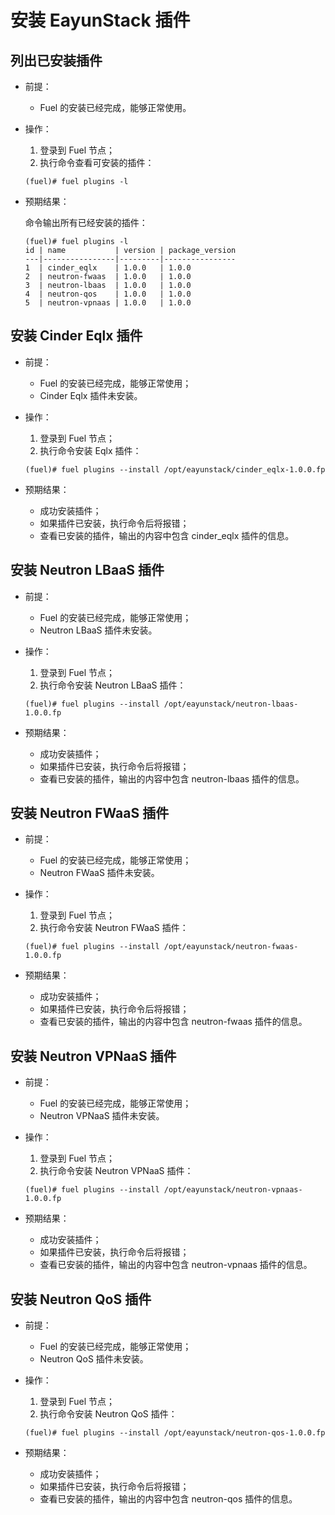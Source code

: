 # 安装 EayunStack 插件

## 列出已安装插件

* 前提：

  * Fuel 的安装已经完成，能够正常使用。

* 操作：

  1. 登录到 Fuel 节点；
  1. 执行命令查看可安装的插件：

    ```
    (fuel)# fuel plugins -l
    ```

* 预期结果：

  命令输出所有已经安装的插件：

    ```
    (fuel)# fuel plugins -l
    id | name           | version | package_version
    ---|----------------|---------|----------------
    1  | cinder_eqlx    | 1.0.0   | 1.0.0          
    2  | neutron-fwaas  | 1.0.0   | 1.0.0          
    3  | neutron-lbaas  | 1.0.0   | 1.0.0          
    4  | neutron-qos    | 1.0.0   | 1.0.0          
    5  | neutron-vpnaas | 1.0.0   | 1.0.0          
    ```

## 安装 Cinder Eqlx 插件

* 前提：

  * Fuel 的安装已经完成，能够正常使用；
  * Cinder Eqlx 插件未安装。

* 操作：

  1. 登录到 Fuel 节点；
  1. 执行命令安装 Eqlx 插件：

    ```
    (fuel)# fuel plugins --install /opt/eayunstack/cinder_eqlx-1.0.0.fp
    ```

* 预期结果：

   * 成功安装插件；
   * 如果插件已安装，执行命令后将报错；
   * 查看已安装的插件，输出的内容中包含 cinder_eqlx 插件的信息。

## 安装 Neutron LBaaS 插件

* 前提：

  * Fuel 的安装已经完成，能够正常使用；
  * Neutron LBaaS 插件未安装。

* 操作：

  1. 登录到 Fuel 节点；
  1. 执行命令安装 Neutron LBaaS 插件：

    ```
    (fuel)# fuel plugins --install /opt/eayunstack/neutron-lbaas-1.0.0.fp
    ```

* 预期结果：

   * 成功安装插件；
   * 如果插件已安装，执行命令后将报错；
   * 查看已安装的插件，输出的内容中包含 neutron-lbaas 插件的信息。

## 安装 Neutron FWaaS 插件

* 前提：

  * Fuel 的安装已经完成，能够正常使用；
  * Neutron FWaaS 插件未安装。

* 操作：

  1. 登录到 Fuel 节点；
  1. 执行命令安装 Neutron FWaaS 插件：

    ```
    (fuel)# fuel plugins --install /opt/eayunstack/neutron-fwaas-1.0.0.fp
    ```

* 预期结果：

   * 成功安装插件；
   * 如果插件已安装，执行命令后将报错；
   * 查看已安装的插件，输出的内容中包含 neutron-fwaas 插件的信息。

## 安装 Neutron VPNaaS 插件

* 前提：

  * Fuel 的安装已经完成，能够正常使用；
  * Neutron VPNaaS 插件未安装。

* 操作：

  1. 登录到 Fuel 节点；
  1. 执行命令安装 Neutron VPNaaS 插件：

    ```
    (fuel)# fuel plugins --install /opt/eayunstack/neutron-vpnaas-1.0.0.fp
    ```

* 预期结果：

   * 成功安装插件；
   * 如果插件已安装，执行命令后将报错；
   * 查看已安装的插件，输出的内容中包含 neutron-vpnaas 插件的信息。

## 安装 Neutron QoS 插件

* 前提：

  * Fuel 的安装已经完成，能够正常使用；
  * Neutron QoS 插件未安装。

* 操作：

  1. 登录到 Fuel 节点；
  1. 执行命令安装 Neutron QoS 插件：

    ```
    (fuel)# fuel plugins --install /opt/eayunstack/neutron-qos-1.0.0.fp
    ```

* 预期结果：

   * 成功安装插件；
   * 如果插件已安装，执行命令后将报错；
   * 查看已安装的插件，输出的内容中包含 neutron-qos 插件的信息。
